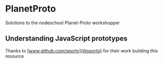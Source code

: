 # PlanetProto
Solutions to the nodeschool Planet-Proto workshopper

## Understanding JavaScript prototypes
Thanks to [www.github.com/sporto](@sporto) for their work building this resource
